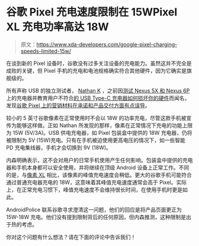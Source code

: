 # 谷歌 Pixel 充电速度限制在 15WPixel XL 充电功率高达 18W

> 原文：<https://www.xda-developers.com/google-pixel-charging-speeds-limited-15w/>

在谈到新的 Pixel 设备时，谷歌没有过多关注设备的充电能力。虽然这并不完全是成败的关键，但 Pixel 手机的充电和电池规格确实符合其他硬件，因为它确实是旗舰级的。

所有声称 USB 的独立测试者， [Nathan K](https://plus.google.com/102612254593917101378) ，之前因[测试 Nexus 5X 和 Nexus 6P](http://www.xda-developers.com/xda-external-link/usb-tester-claims-the-nexus-5x-and-6p-chargers-are-defective/) 上的充电器并教育用户不符合[的 USB Type-C 充电器如何损坏你的硬件](http://www.xda-developers.com/xda-external-link/nathan-k-demos-why-non-compliant-usb-c-charging-is-bad/)而闻名，发现[谷歌 Pixel 上的营销材料在承诺和产品交付方面有点误导](https://plus.google.com/102612254593917101378/posts/7WS9sXe3k6y)。

较小的 5 英寸谷歌像素在正常使用时不会以 18W 的功率充电，尽管这款手机被宣传为能够这样做。正如 Nathan 所发现的那样，像素在正常情况下充电的功能上限为 15W (5V/3A)。USB 供电充电器，如 Pixel 包装盒中提供的 18W 充电器，仍将被限制为 5V (15W)充电。只有在手机被迫使用更高电压的情况下，如一些智能 PD 充电集线器，手机才会切换到 9V (18W)。

内森明确表示，这不会对用户的日常手机使用产生任何影响。包装盒中提供的充电器和手机本身都可以安全使用，并将继续在顶级 Android 设备上正常工作。不同的是，与[像素 XL](http://forum.xda-developers.com/pixel-xl) 相比，该像素的峰值充电速度会稍低。更大的谷歌手机可能符合通过普通充电器充电的 18W，这意味着其峰值充电速度通常会高于 Pixel。实际上，在正常充电习惯下，峰值充电速度不会维持很长时间，在使用手机时更是如此。

AndroidPolice 联系谷歌寻求澄清这一问题，他们的回应是将产品页面更正为 15W-18W 充电。他们没有提到限制背后的任何原因，但内森推测，这种限制是出于热的考虑。

你对这个问题有什么想法？请在下面的评论中告诉我们！